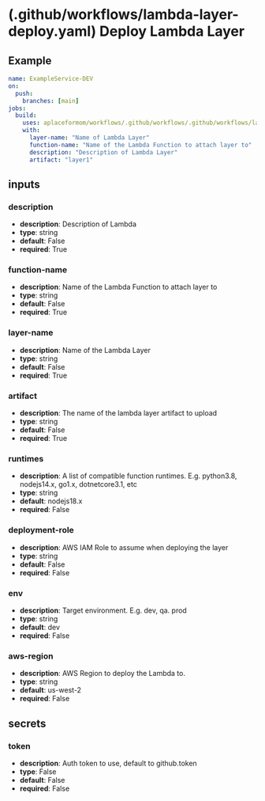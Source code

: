 # (.github/workflows/lambda-layer-deploy.yaml) Deploy Lambda Layer

## Example

```yaml
name: ExampleService-DEV
on:
  push:
    branches: [main]
jobs:
  build:
    uses: aplaceformom/workflows/.github/workflows/.github/workflows/lambda-layer-deploy.yaml@main
    with:
      layer-name: "Name of Lambda Layer"
      function-name: "Name of the Lambda Function to attach layer to"
      description: "Description of Lambda Layer"
      artifact: "layer1"
```

## inputs

### description

- **description**: Description of Lambda
- **type**: string
- **default**: False
- **required**: True

### function-name

- **description**: Name of the Lambda Function to attach layer to
- **type**: string
- **default**: False
- **required**: True

### layer-name

- **description**: Name of the Lambda Layer
- **type**: string
- **default**: False
- **required**: True

### artifact

- **description**: The name of the lambda layer artifact to upload
- **type**: string
- **default**: False
- **required**: True

### runtimes

- **description**: A list of compatible function runtimes. E.g. python3.8, nodejs14.x, go1.x, dotnetcore3.1, etc
- **type**: string
- **default**: nodejs18.x
- **required**: False

### deployment-role

- **description**: AWS IAM Role to assume when deploying the layer
- **type**: string
- **default**: False
- **required**: False

### env

- **description**: Target environment. E.g. dev, qa. prod
- **type**: string
- **default**: dev
- **required**: False

### aws-region

- **description**: AWS Region to deploy the Lambda to.
- **type**: string
- **default**: us-west-2
- **required**: False

## secrets

### token

- **description**: Auth token to use, default to github.token
- **type**: False
- **default**: False
- **required**: False
